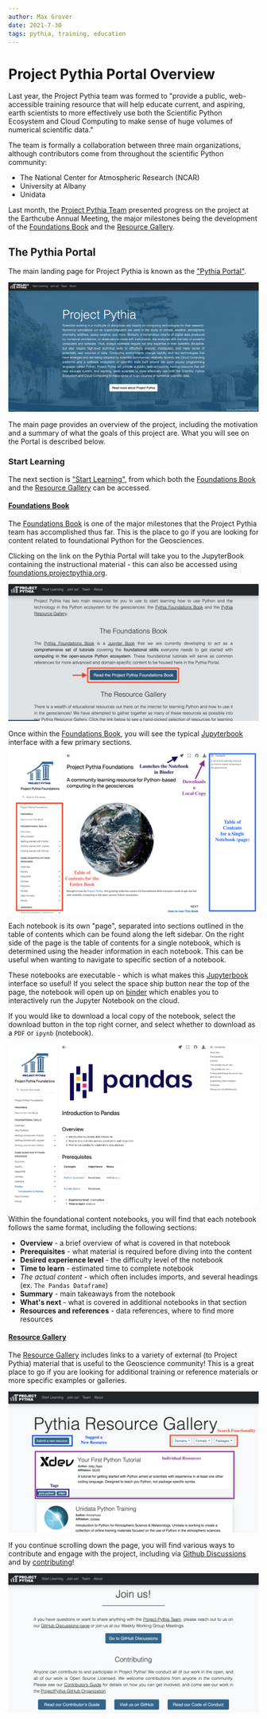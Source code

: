 ```yaml
---
author: Max Grover
date: 2021-7-30
tags: pythia, training, education
---
```


# Project Pythia Portal Overview

Last year, the Project Pythia team was formed to "provide a public, web-accessible training resource that will help educate current, and aspiring, earth scientists to more effectively use both the Scientific Python Ecosystem and Cloud Computing to make sense of huge volumes of numerical scientific data."

The team is formally a collaboration between three main organizations, although contributors come from throughout the scientific Python community:

- The National Center for Atmospheric Research (NCAR)
- University at Albany
- Unidata

Last month, the [Project Pythia Team](https://projectpythia.org/index.html#the-project-pythia-team) presented progress on the project at the Earthcube Annual Meeting, the major milestones being the development of the [Foundations Book](https://foundations.projectpythia.org/landing-page.html) and the [Resource Gallery](https://projectpythia.org/gallery.html).

## The Pythia Portal

The main landing page for Project Pythia is known as the ["Pythia Portal"](https://projectpythia.org/index.html#).

![Pythia Portal](images/pythia_portal.png)

The main page provides an overview of the project, including the motivation and a summary of what the goals of this project are.  What you will see on the Portal is described below.

### Start Learning

The next section is ["Start Learning"](https://projectpythia.org/index.html#start-learning), from which both the [Foundations Book](https://foundations.projectpythia.org/landing-page.html) and the [Resource Gallery](https://projectpythia.org/gallery.html) can be accessed.

#### [Foundations Book](https://foundations.projectpythia.org/landing-page.html)

The [Foundations Book](https://foundations.projectpythia.org/landing-page.html) is one of the major milestones that the Project Pythia team has accomplished thus far. This is the place to go if you are looking for content related to foundational Python for the Geosciences.

Clicking on the link on the Pythia Portal will take you to the JupyterBook containing the instructional material - this can also be accessed using [foundations.projectpythia.org](https://foundations.projectpythia.org/landing-page.html).

![foundations link](images/pythia_foundations_link.png)

Once within the [Foundations Book](https://foundations.projectpythia.org/landing-page.html), you will see the typical [Jupyterbook](https://jupyterbook.org/intro.html) interface with a few primary sections.

![foundations sections](images/foundations_diagram.png)

Each notebook is its own "page", separated into sections outlined in the table of contents which can be found along the left sidebar. On the right side of the page is the table of contents for a single notebook, which is determined using the header information in each notebook. This can be useful when wanting to navigate to specific section of a notebook.

These notebooks are executable - which is what makes this [Jupyterbook](https://jupyterbook.org/intro.html) interface so useful! If you select the space ship button near the top of the page, the notebook will open up on [binder](https://mybinder.org/) which enables you to interactively run the Jupyter Notebook on the cloud.

If you would like to download a local copy of the notebook, select the download button in the top right corner, and select whether to download as a `PDF` or `ipynb` (notebook).

![pandas example](images/pythia_pandas.png)

Within the foundational content notebooks, you will find that each notebook follows the same format, including the following sections:

- **Overview** - a brief overview of what is covered in that notebook
- **Prerequisites** - what material is required before diving into the content
- **Desired experience level** - the difficulty level of the notebook
- **Time to learn** - estimated time to complete notebook
- *The actual content* - which often includes imports, and several headings (ex. `The Pandas Dataframe`)
- **Summary** - main takeaways from the notebook
- **What's next** - what is covered in additional notebooks in that section
- **Resources and references** - data references, where to find more resources

#### [Resource Gallery](https://projectpythia.org/gallery.html)

The [Resource Gallery](https://projectpythia.org/gallery.html) includes links to a variety of external (to Project Pythia) material that is useful to the Geoscience community! This is a great place to go if you are looking for additional training or reference materials or more specific examples or galleries.

![pandas example](images/pythia_resource_gallery.png)

If you continue scrolling down the page, you will find various ways to contribute and engage with the project, including via [Github Discussions](https://github.com/ProjectPythia/projectpythia.github.io/discussions) and by [contributing](https://projectpythia.org/contributing.html)!

![Pythia Portal](images/pythia_contribute.png)
